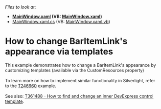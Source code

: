 <!-- default file list -->
*Files to look at*:

* **[MainWindow.xaml](./CS/MainWindow.xaml) (VB: [MainWindow.xaml](./VB/MainWindow.xaml))**
* [MainWindow.xaml.cs](./CS/MainWindow.xaml.cs) (VB: [MainWindow.xaml.vb](./VB/MainWindow.xaml.vb))
<!-- default file list end -->
# How to change BarItemLink's appearance via templates


<p>This example demonstrates how to change a BarItemLink's appearance by customizing templates (available via the CustomResources property)<br><br>To learn more on how to implement similar functionality in Silverlight, refer to the <a href="https://www.devexpress.com/Support/Center/p/T246660">T246660</a> example.<br><br>See also: <a href="https://www.devexpress.com/Support/Center/p/T361488">T361488 - How to find and change an inner DevExpress control template</a>.</p>

<br/>



